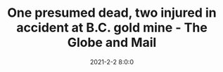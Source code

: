 ---
"title": "One presumed dead, two injured in accident at B.C. gold mine - The Globe and Mail"
"date": "2021-2-2 8:0:0"
"feed_name": "GOOGLENEWSMINING"
"feed_website": "https://news.google.com/search?q=mining%2Bincident&hl=en-US&gl=US&ceid=US:en"
"feed_rss": "https://news.google.com/rss/search?q=mining%2Bincident&hl=en-US&gl=US&ceid=US:en"
"link": "https://www.theglobeandmail.com/business/industry-news/energy-and-resources/article-one-presumed-dead-two-injured-in-accident-at-bc-gold-mine/"
"file": "_posts/2021-1-1-64496ce0109b0b7e50813b8136359016a70d122e.md"
"accident": "1"
"drilling": "1"
"dead": "1"
"injured": "2"
---